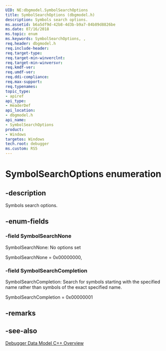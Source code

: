```yaml
---
UID: NE:dbgmodel.SymbolSearchOptions
title: SymbolSearchOptions (dbgmodel.h)
description: Symbols search options.
ms.assetid: b6a5df9d-42b8-4d3b-b9a7-84b89d8826be
ms.date: 07/16/2018
ms.topic: enum
ms.keywords: SymbolSearchOptions, , 
req.header: dbgmodel.h
req.include-header:
req.target-type:
req.target-min-winverclnt:
req.target-min-winversvr:
req.kmdf-ver:
req.umdf-ver:
req.ddi-compliance:
req.max-support:
req.typenames: 
topic_type: 
- apiref
api_type: 
- HeaderDef
api_location: 
- dbgmodel.h
api_name: 
- SymbolSearchOptions
product:
- Windows
targetos: Windows
tech.root: debugger
ms.custom: RS5
---
```


# SymbolSearchOptions enumeration

## -description

Symbols search options.

## -enum-fields

### -field SymbolSearchNone 
SymbolSearchNone: No options set

SymbolSearchNone = 0x00000000,


### -field SymbolSearchCompletion 
SymbolSearchCompletion: Search for symbols starting with the specified name rather than symbols of the exact specified name.

SymbolSearchCompletion = 0x00000001

## -remarks

## -see-also

[Debugger Data Model C++ Overview](https://docs.microsoft.com/windows-hardware/drivers/debugger/data-model-cpp-overview)
